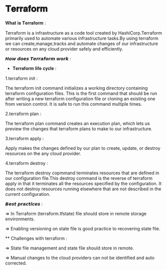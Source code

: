 #  𝐓𝐞𝐫𝐫𝐚𝐟𝐨𝐫𝐦


𝐖𝐡𝐚𝐭 𝐢𝐬 𝐓𝐞𝐫𝐫𝐚𝐟𝐨𝐫𝐦 :

Terraform is a infrastructure as a code tool created by HashiCorp.Terraform primarily used to automate various infrastructure tasks.By using terraform we can create,manage,tracks and automate changes of our infrastructure or resources on any cloud provider safely and efficiently.

𝙃𝙤𝙬 𝙙𝙤𝙚𝙨 𝙏𝙚𝙧𝙧𝙖𝙛𝙤𝙧𝙢 𝙬𝙤𝙧𝙠 :

* 𝐓𝐞𝐫𝐫𝐚𝐟𝐨𝐫𝐦 𝐥𝐢𝐟𝐞 𝐜𝐲𝐜𝐥𝐞 :


1.terraform init :

The terraform init command initializes a working directory containing terraform configuration files. This is the first command that should be run after writing a new terraform configuration file or cloning an existing one from version control. It is safe to run this command multiple times.



2.terraform plan :

The terraform plan command creates an execution plan, which lets us preview the changes that terraform plans to make to our infrastructure.



3.terraform apply : 

Apply makes the changes defined by our plan to create, update, or destroy resources on the any cloud provider.



4.terraform destroy :

The terraform destroy copmmand terminates resources that are defined in our configuration file.This destroy command is the reverse of terraform apply in that it terminates all the resources specified by the configuration. It does not destroy resources running elsewhere that are not described in the current configuration.



𝘽𝙚𝙨𝙩 𝙥𝙧𝙖𝙘𝙩𝙞𝙘𝙚𝙨 :

=> In Terraform (terraform.tfstate) file should store in remote storage environments.


=> Enabling versioning on state file is good practice to recovering state file.





** Challenges with terraform :

=> State file management and state file should store in remote.

=> Manual changes to the cloud providers can not be identified and auto corrected.
